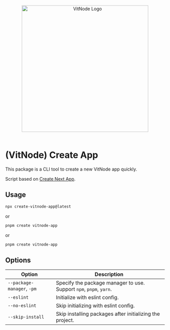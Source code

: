 <p align="center">
  <br>
  <a href="https://vitnode.com/" target="_blank">
    <picture>
      <source media="(prefers-color-scheme: dark)" srcset="https://raw.githubusercontent.com/aXenDeveloper/vitnode/canary/apps/docs/assets/logo/vitnode_logo_dark.svg">
      <source media="(prefers-color-scheme: light)" srcset="https://raw.githubusercontent.com/aXenDeveloper/vitnode/canary/apps/docs/assets/logo/vitnode_logo_light.svg">
      <img alt="VitNode Logo" src="https://raw.githubusercontent.com/aXenDeveloper/vitnode/canary/apps/docs/assets/logo/vitnode_logo_light.svg" width="400">
    </picture>
  </a>
  <br>
  <br>
</p>

# (VitNode) Create App

This package is a CLI tool to create a new VitNode app quickly.

Script based on [Create Next App](https://nextjs.org/).

## Usage

```bash
npx create-vitnode-app@latest
```

or

```bash
pnpm create vitnode-app
```

or

```bash
pnpm create vitnode-app
```

## Options

| Option                     | Description                                                        |
| -------------------------- | ------------------------------------------------------------------ |
| `--package-manager`, `-pm` | Specify the package manager to use. Support `npm`, `pnpm`, `yarn`. |
| `--eslint`                 | Initialize with eslint config.                                     |
| `--no-eslint`              | Skip initializing with eslint config.                              |
| `--skip-install`           | Skip installing packages after initializing the project.           |
